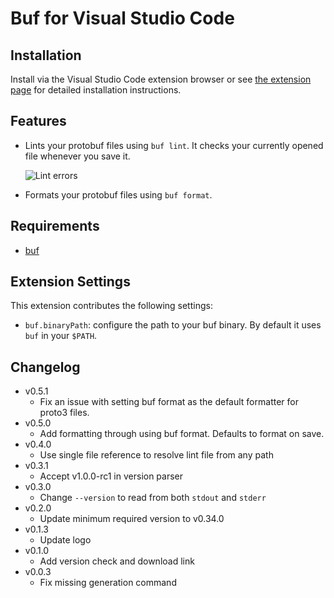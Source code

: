 # Buf for Visual Studio Code

## Installation

Install via the Visual Studio Code extension browser or see
[the extension page](https://marketplace.visualstudio.com/items?itemName=bufbuild.vscode-buf)
for detailed installation instructions.

## Features

- Lints your protobuf files using `buf lint`. It checks your currently opened file
  whenever you save it.

  ![Lint errors](./lint_errors.png)
  
- Formats your protobuf files using `buf format`.

## Requirements

- [buf](https://docs.buf.build/installation)

## Extension Settings

This extension contributes the following settings:

- `buf.binaryPath`: configure the path to your buf binary. By default it uses `buf` in your `$PATH`.

## Changelog

- v0.5.1
  - Fix an issue with setting buf format as the default formatter for proto3 files.
- v0.5.0
  - Add formatting through using buf format. Defaults to format on save.
- v0.4.0
  - Use single file reference to resolve lint file from any path
- v0.3.1
  - Accept v1.0.0-rc1 in version parser
- v0.3.0
  - Change `--version` to read from both `stdout` and `stderr`
- v0.2.0
  - Update minimum required version to v0.34.0
- v0.1.3
  - Update logo
- v0.1.0
  - Add version check and download link
- v0.0.3
  - Fix missing generation command
